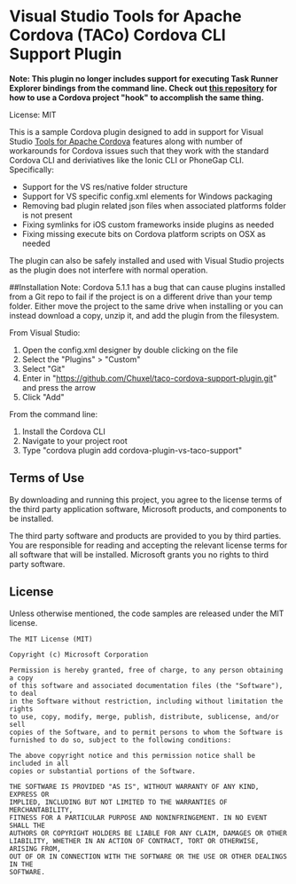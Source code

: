 Visual Studio Tools for Apache Cordova (TACo) Cordova CLI Support Plugin
===============
**Note: This plugin no longer includes support for executing Task Runner Explorer bindings from the command line. Check out [this repository](https://github.com/Chuxel/taco-tricks/tree/master/hook-task-runner-binding) for how to use a Cordova project "hook" to accomplish the same thing.**

License: MIT

This is a sample Cordova plugin designed to add in support for Visual Studio [Tools for Apache Cordova](http://aka.ms/cordova) features along with number of workarounds for Cordova issues such that they work with the standard Cordova CLI and deriviatives like the Ionic CLI or PhoneGap CLI. Specifically:

- Support for the VS res/native folder structure 
- Support for VS specific config.xml elements for Windows packaging
- Removing bad plugin related json files when associated platforms folder is not present
- Fixing symlinks for iOS custom frameworks inside plugins as needed
- Fixing missing execute bits on Cordova platform scripts on OSX as needed

The plugin can also be safely installed and used with Visual Studio projects as the plugin does not interfere with normal operation.

##Installation
Note: Cordova 5.1.1 has a bug that can cause plugins installed from a Git repo to fail if the project is on a different drive than your temp folder. Either move the project to the same drive when installing or you can instead download a copy, unzip it, and add the plugin from the filesystem.

From Visual Studio:

1. Open the config.xml designer by double clicking on the file
2. Select the "Plugins" > "Custom"
3. Select "Git"
3. Enter in "https://github.com/Chuxel/taco-cordova-support-plugin.git" and press the arrow
4. Click "Add"


From the command line:

1. Install the Cordova CLI
2. Navigate to your project root
3. Type "cordova plugin add cordova-plugin-vs-taco-support"

## Terms of Use
By downloading and running this project, you agree to the license terms of the third party application software, Microsoft products, and components to be installed. 

The third party software and products are provided to you by third parties. You are responsible for reading and accepting the relevant license terms for all software that will be installed. Microsoft grants you no rights to third party software.

## License
Unless otherwise mentioned, the code samples are released under the MIT license.

```
The MIT License (MIT)

Copyright (c) Microsoft Corporation

Permission is hereby granted, free of charge, to any person obtaining a copy
of this software and associated documentation files (the "Software"), to deal
in the Software without restriction, including without limitation the rights
to use, copy, modify, merge, publish, distribute, sublicense, and/or sell
copies of the Software, and to permit persons to whom the Software is
furnished to do so, subject to the following conditions:

The above copyright notice and this permission notice shall be included in all
copies or substantial portions of the Software.

THE SOFTWARE IS PROVIDED "AS IS", WITHOUT WARRANTY OF ANY KIND, EXPRESS OR
IMPLIED, INCLUDING BUT NOT LIMITED TO THE WARRANTIES OF MERCHANTABILITY,
FITNESS FOR A PARTICULAR PURPOSE AND NONINFRINGEMENT. IN NO EVENT SHALL THE
AUTHORS OR COPYRIGHT HOLDERS BE LIABLE FOR ANY CLAIM, DAMAGES OR OTHER
LIABILITY, WHETHER IN AN ACTION OF CONTRACT, TORT OR OTHERWISE, ARISING FROM,
OUT OF OR IN CONNECTION WITH THE SOFTWARE OR THE USE OR OTHER DEALINGS IN THE
SOFTWARE.
```
